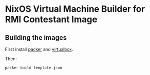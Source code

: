 NixOS Virtual Machine Builder for RMI Contestant Image
=============================

Building the images
-------------------

First install [packer](http://packer.io) and [virtualbox](https://www.virtualbox.org/).

Then:

```bash
packer build template.json
```
